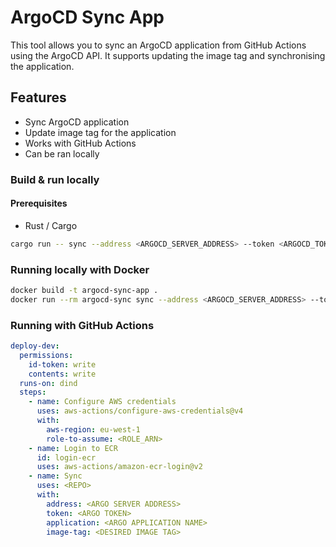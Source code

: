 # ArgoCD Sync App

This tool allows you to sync an ArgoCD application from GitHub Actions using the ArgoCD API. It supports updating the image tag and synchronising the application.

## Features

- Sync ArgoCD application
- Update image tag for the application
- Works with GitHub Actions
- Can be ran locally

### Build & run locally

#### Prerequisites

- Rust / Cargo

```sh
cargo run -- sync --address <ARGOCD_SERVER_ADDRESS> --token <ARGOCD_TOKEN> --application <APPLICATION_NAME> --image-tag <IMAGE_TAG> --debug <true|false>
```

### Running locally with Docker

```sh
docker build -t argocd-sync-app .
docker run --rm argocd-sync sync --address <ARGOCD_SERVER_ADDRESS> --token <ARGOCD_TOKEN> --application <APPLICATION_NAME> --image-tag <IMAGE_TAG> --debug <true|false>
```

### Running with GitHub Actions

```yaml
deploy-dev:
  permissions:
    id-token: write
    contents: write
  runs-on: dind
  steps:
    - name: Configure AWS credentials
      uses: aws-actions/configure-aws-credentials@v4
      with:
        aws-region: eu-west-1
        role-to-assume: <ROLE_ARN>
    - name: Login to ECR
      id: login-ecr
      uses: aws-actions/amazon-ecr-login@v2
    - name: Sync
      uses: <REPO>
      with:
        address: <ARGO SERVER ADDRESS>
        token: <ARGO TOKEN>
        application: <ARGO APPLICATION NAME>
        image-tag: <DESIRED IMAGE TAG>
```

